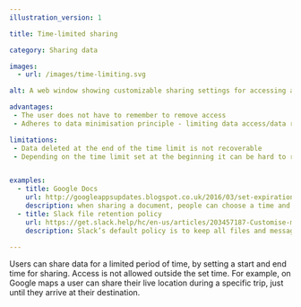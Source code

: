 ```yaml
---
illustration_version: 1

title: Time-limited sharing

category: Sharing data

images:
  - url: /images/time-limiting.svg

alt: A web window showing customizable sharing settings for accessing a service.

advantages:
 - The user does not have to remember to remove access
 - Adheres to data minimisation principle - limiting data access/data retention to only what is necessary.

limitations:
 - Data deleted at the end of the time limit is not recoverable
 - Depending on the time limit set at the beginning it can be hard to remember if sharing is currently active or not


examples:
  - title: Google Docs
    url: http://googleappsupdates.blogspot.co.uk/2016/03/set-expiration-dates-for-access-to.html
    description: when sharing a document, people can choose a time and date for sharing to be revoked
  - title: Slack file retention policy
    url: https://get.slack.help/hc/en-us/articles/203457187-Customise-message-and-file-retention-policies
    description: Slack’s default policy is to keep all files and messages for the duration a workspace exists. You can adjust this by setting a custom retention limit.

---
```


Users can share data for a limited period of time, by setting a start and end time for sharing. Access is not allowed outside the set time. For example, on Google maps a user can share their live location during a specific trip, just until they arrive at their destination.
